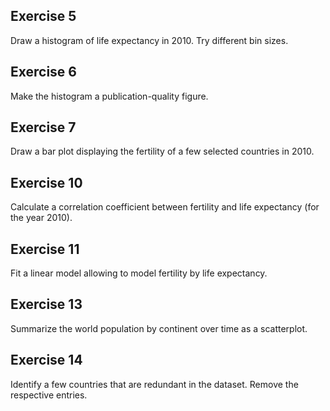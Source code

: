 ## Exercise 5

Draw a histogram of life expectancy in 2010. Try different bin sizes.

## Exercise 6

Make the histogram a publication-quality figure.

## Exercise 7

Draw a bar plot displaying the fertility of a few selected countries in 2010.


## Exercise 10

Calculate a correlation coefficient between fertility and life expectancy (for the year 2010).

## Exercise 11

Fit a linear model allowing to model fertility by life expectancy.

## Exercise 13

Summarize the world population by continent over time as a scatterplot.

## Exercise 14

Identify a few countries that are redundant in the dataset. Remove the respective entries.

